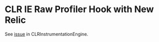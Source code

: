 # CLR IE Raw Profiler Hook with New Relic

See [issue](https://github.com/microsoft/CLRInstrumentationEngine/issues/226) in CLRInstrumentationEngine.



